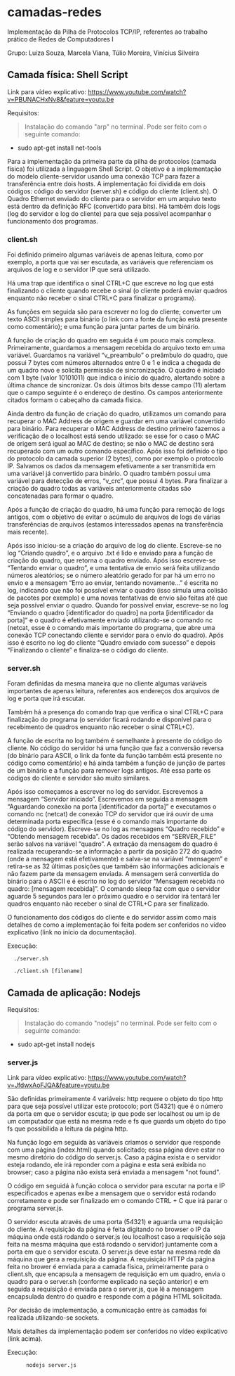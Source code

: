 	 	 	
# camadas-redes 
Implementação da Pilha de Protocolos TCP/IP, referentes ao trabalho prático de Redes de Computadores I 

Grupo: Luiza Souza, Marcela Viana, Túlio Moreira, Vinícius Silveira 

## Camada física: Shell Script

Link para vídeo explicativo:
https://www.youtube.com/watch?v=PBUNACHxNv8&feature=youtu.be

Requisitos:
> Instalação do comando "arp" no terminal. Pode ser feito com o seguinte comando:
- sudo apt-get install net-tools

Para a implementação da primeira parte da pilha de protocolos (camada física) foi utilizada a linguagem Shell Script. O objetivo é a implementação do modelo cliente-servidor usando uma conexão TCP para fazer a transferência entre dois hosts. A implementação foi dividida em dois códigos: código do servidor (server.sh) e código do cliente (client.sh). O Quadro Ethernet enviado do cliente para o servidor em um arquivo texto está dentro da definição RFC (convertido para bits). Há também dois logs (log do servidor e log do cliente) para que seja possível acompanhar o funcionamento dos programas.

### client.sh
Foi definido primeiro algumas variáveis de apenas leitura, como por exemplo, a porta que vai ser escutada, as variáveis que referenciam os arquivos de log e o servidor IP que será utilizado.

Há uma trap que identifica o sinal CTRL+C que escreve no log que está finalizando o cliente quando recebe o sinal (o cliente poderá enviar quadros enquanto não receber o sinal CTRL+C para finalizar o programa).

As funções em seguida são para escrever no log do cliente; converter um texto ASCII simples para binário (o link com a fonte da função está presente como comentário); e uma função para juntar partes de um binário.

A função de criação do quadro em seguida é um pouco mais complexa. Primeiramente, guardamos a mensagem recebida do arquivo texto em uma variável. Guardamos na variável “v_preambulo” o preâmbulo do quadro, que possui 7 bytes com números alternados entre 0 e 1 e indica a chegada de um quadro novo e solicita permissão de sincronização. O quadro é iniciado com 1 byte (valor 10101011) que indica o início do quadro, alertando sobre a última chance de sincronizar. Os dois últimos bits desse campo (11) alertam que o campo seguinte é o endereço de destino. Os campos anteriormente citados formam o cabeçalho da camada física.

Ainda dentro da função de criação do quadro, utilizamos um comando para recuperar o MAC Address de origem e guardar em uma variável convertido para binário. Para recuperar o MAC Address de destino primeiro fazemos a verificação de o localhost está sendo utilizado: se esse for o caso o MAC de origem será igual ao MAC de destino; se não o MAC de destino será recuperado com um outro comando específico. Após isso foi definido o tipo do protocolo da camada superior (2 bytes), como por exemplo o protocolo IP. Salvamos os dados da mensagem efetivamente a ser transmitida em uma variável já convertido para binário. O quadro também possui uma variável para detecção de erros, “v_crc”, que possui 4 bytes. Para finalizar a criação do quadro todas as variáveis anteriormente citadas são concatenadas para formar o quadro.

Após a função de criação do quadro, há uma função para remoção de logs antigos, com o objetivo de evitar o acúmulo de arquivos de logs de várias transferências de arquivos (estamos interessados apenas na transferência mais recente).

Após isso iniciou-se a criação do arquivo de log do cliente. Escreve-se no log “Criando quadro”, e o arquivo .txt é lido e enviado para a função de criação do quadro, que retorna o quadro enviado. Após isso escreve-se “Tentando enviar o quadro”, e uma tentativa de envio será feita utilizando números aleatórios; se o número aleatório gerado for par há um erro no envio e a mensagem “Erro ao enviar, tentando novamente...” é escrita no log, indicando que não foi possível enviar o quadro (isso simula uma colisão de pacotes por exemplo) e uma novas tentativas de envio são feitas até que seja possível enviar o quadro. Quando for possível enviar, escreve-se no log “Enviando o quadro [identificador do quadro] na porta [identificador da porta]” e o quadro é efetivamente enviado utilizando-se o comando nc (netcat, esse é o comando mais importante do programa, que abre uma conexão TCP conectando cliente e servidor para o envio do quadro). Após isso é escrito no log do cliente “Quadro enviado com sucesso” e depois “Finalizando o cliente” e finaliza-se o código do cliente.


### server.sh
Foram definidas da mesma maneira que no cliente algumas variáveis importantes de apenas leitura, referentes aos endereços dos arquivos de log e porta que irá escutar.

Também há a presença do comando trap que verifica o sinal CTRL+C para finalização do programa (o servidor ficará rodando e disponível para o recebimento de quadros enquanto não receber o sinal CTRL+C).

A função de escrita no log também é semelhante à presente do código do cliente. No código do servidor há uma função que faz a conversão reversa (do binário para ASCII, o link da fonte da função também está presente no código como comentário) e há ainda também a função de junção de partes de um binário e a função para remover logs antigos. Até essa parte os códigos do cliente e servidor são muito similares.

Após isso começamos a escrever no log do servidor. Escrevemos a mensagem “Servidor iniciado”. Escrevemos em seguida a mensagem “Aguardando conexão na porta [identificador da porta]” e executamos o comando nc (netcat) de conexão TCP do servidor que irá ouvir de uma determinada porta específica (esse é o comando mais importante do código do servidor). Escreve-se no log as mensagens “Quadro recebido” e “Obtendo mensagem recebida”. Os dados recebidos em “SERVER_FILE” serão salvos na variável “quadro”. A extração da mensagem do quadro é realizada recuperando-se a informação a partir da posição 272 do quadro (onde a mensagem está efetivamente) e salva-se na variável “mensagem” e retira-se as 32 últimas posições que também são informações adicionais e não fazem parte da mensagem enviada. A mensagem será convertida do binário para o ASCII e é escrito no log do servidor “Mensagem recebida no quadro: [mensagem recebida]”. O comando sleep faz com que o servidor aguarde 5 segundos para ler o próximo quadro e o servidor irá tentará ler quadros enquanto não receber o sinal de CTRL+C para ser finalizado.


O funcionamento dos códigos do cliente e do servidor assim como mais detalhes de como a implementação foi feita podem ser conferidos no vídeo explicativo (link no início da documentação).

Execução: 

	  ./server.sh
          
	  ./client.sh [filename]

## Camada de aplicação: Nodejs

Requisitos:
> Instalação do comando "nodejs" no terminal. Pode ser feito com o seguinte comando:
- sudo apt-get install nodejs

### server.js

Link para vídeo explicativo:
https://www.youtube.com/watch?v=JfdwxAoFJQA&feature=youtu.be

São definidas primeiramente 4 variáveis: http requere o objeto do tipo http para que seja possível utilizar este protocolo; port (54321) que é o número da porta em que o servidor escuta; ip que pode ser localhost ou um ip de um computador que está na mesma rede e fs que guarda um objeto do tipo fs que possibilida a leitura da página http.

Na função logo em seguida às variáveis criamos o servidor que responde com uma página (index.html) quando solicitado; essa página deve estar no mesmo diretório do código do server.js. Caso a página exista e o servidor esteja rodando, ele irá reponder com a página e esta será exibida no browser; caso a página não exista será enviada a mensagem "not found".

O código em seguidá à função coloca o servidor para escutar na porta e IP especificados e apenas exibe a mensagem que o servidor está rodando corretamente e pode ser finalizado em o comando CTRL + C que irá parar o programa server.js.

O servidor escuta através de uma porta (54321) e aguarda uma requisição do cliente. A requisição da página é feita digitando no browser o IP da máquina onde está rodando o server.js (ou localhost caso a requisição seja feita na mesma máquina que está rodando o servidor) juntamente com a porta em que o servidor escuta. O server.js deve estar na mesma rede da máquina que gera a requisição da página. A requisição HTTP da página feita no brower é enviada para a camada física, primeiramente para o client.sh, que encapsula a mensagem de requisição em um quadro, envia o quadro para o server.sh (conforme explicado na seção anterior) e em seguida a requisição é enviada para o server.js, que lê a mensagem encapsulada dentro do quadro e responde com a página HTML solicitada.

Por decisão de implementação, a comunicação entre as camadas foi realizada utilizando-se sockets.

Mais detalhes da implementação podem ser conferidos no vídeo explicativo (link acima).

Execução: 
          
          nodejs server.js
